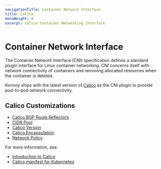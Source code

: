 ```yaml
---
navigationTitle: Container Network Interface
title: Calico
menuWeight: 8
excerpt: Calico Container Networking Interface
---
```


<!-- markdownlint-disable MD004 MD007 MD025 MD030 -->

# Container Network Interface

The Container Network Interface (CNI) specification defines a standard plugin interface for Linux container networking. CNI concerns itself with network connectivity of containers and removing allocated resources when the container is deleted.

Konvoy ships with the latest version of [Calico][calico] as the CNI plugin to provide pod-to-pod network connectivity.

## Calico Customizations

- [Calico BGP Route Reflectors](calico-bgp-route-reflectors)
- [CIDR Pool](cidr-pools)
- [Calico Version](calico-version)
- [Calico Encapsulation](calico-encapsulation)
- [Network Policy](network-policy)

For more information, see:

- [Introduction to Calico][calico]
- [Calico manifest for Kubernetes][calico_yaml]

[calico]: https://docs.projectcalico.org/about/about-calico
[calico_yaml]: https://docs.projectcalico.org/v3.13/manifests/calico.yaml
